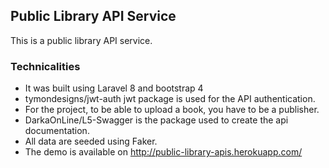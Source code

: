## Public Library API Service

This is a public library API service.


### Technicalities

- It was built using Laravel 8 and bootstrap 4
- tymondesigns/jwt-auth jwt package is used for the API authentication.
- For the  project, to be able to upload a book, you have to be a publisher.
- DarkaOnLine/L5-Swagger is the package used to create the api documentation.
- All data are seeded using Faker.
- The demo is available on http://public-library-apis.herokuapp.com/
